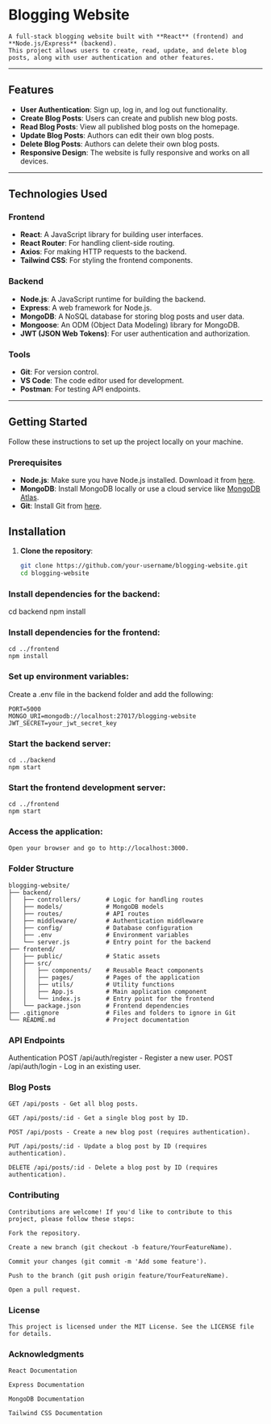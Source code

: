 # Blogging Website

    A full-stack blogging website built with **React** (frontend) and **Node.js/Express** (backend). 
    This project allows users to create, read, update, and delete blog posts, along with user authentication and other features.

---

## Features

- **User Authentication**: Sign up, log in, and log out functionality.
- **Create Blog Posts**: Users can create and publish new blog posts.
- **Read Blog Posts**: View all published blog posts on the homepage.
- **Update Blog Posts**: Authors can edit their own blog posts.
- **Delete Blog Posts**: Authors can delete their own blog posts.
- **Responsive Design**: The website is fully responsive and works on all devices.

---

## Technologies Used

### Frontend
- **React**: A JavaScript library for building user interfaces.
- **React Router**: For handling client-side routing.
- **Axios**: For making HTTP requests to the backend.
- **Tailwind CSS**: For styling the frontend components.

### Backend
- **Node.js**: A JavaScript runtime for building the backend.
- **Express**: A web framework for Node.js.
- **MongoDB**: A NoSQL database for storing blog posts and user data.
- **Mongoose**: An ODM (Object Data Modeling) library for MongoDB.
- **JWT (JSON Web Tokens)**: For user authentication and authorization.

### Tools
- **Git**: For version control.
- **VS Code**: The code editor used for development.
- **Postman**: For testing API endpoints.

---

## Getting Started

Follow these instructions to set up the project locally on your machine.

### Prerequisites

- **Node.js**: Make sure you have Node.js installed. Download it from [here](https://nodejs.org/).
- **MongoDB**: Install MongoDB locally or use a cloud service like [MongoDB Atlas](https://www.mongodb.com/cloud/atlas).
- **Git**: Install Git from [here](https://git-scm.com/).

## Installation

1. **Clone the repository**:
   ```bash
   git clone https://github.com/your-username/blogging-website.git
   cd blogging-website
   
### Install dependencies for the backend:

   cd backend
   npm install
   
### Install dependencies for the frontend:

    cd ../frontend
    npm install
    
### Set up environment variables:

Create a .env file in the backend folder and add the following:

    PORT=5000
    MONGO_URI=mongodb://localhost:27017/blogging-website
    JWT_SECRET=your_jwt_secret_key
### Start the backend server:
    cd ../backend
    npm start
### Start the frontend development server:
    cd ../frontend
    npm start
### Access the application:

    Open your browser and go to http://localhost:3000.

### Folder Structure
    blogging-website/
    ├── backend/
    │   ├── controllers/       # Logic for handling routes
    │   ├── models/            # MongoDB models
    │   ├── routes/            # API routes
    │   ├── middleware/        # Authentication middleware
    │   ├── config/            # Database configuration
    │   ├── .env               # Environment variables
    │   └── server.js          # Entry point for the backend
    ├── frontend/
    │   ├── public/            # Static assets
    │   ├── src/
    │   │   ├── components/    # Reusable React components
    │   │   ├── pages/         # Pages of the application
    │   │   ├── utils/         # Utility functions
    │   │   ├── App.js         # Main application component
    │   │   └── index.js       # Entry point for the frontend
    │   └── package.json       # Frontend dependencies
    ├── .gitignore             # Files and folders to ignore in Git
    └── README.md              # Project documentation
    
### API Endpoints
Authentication
    POST /api/auth/register - Register a new user.
    POST /api/auth/login - Log in an existing user.

### Blog Posts
    GET /api/posts - Get all blog posts.
    
    GET /api/posts/:id - Get a single blog post by ID.
    
    POST /api/posts - Create a new blog post (requires authentication).
    
    PUT /api/posts/:id - Update a blog post by ID (requires authentication).
    
    DELETE /api/posts/:id - Delete a blog post by ID (requires authentication).

### Contributing
    Contributions are welcome! If you'd like to contribute to this project, please follow these steps:
    
    Fork the repository.
    
    Create a new branch (git checkout -b feature/YourFeatureName).
    
    Commit your changes (git commit -m 'Add some feature').
    
    Push to the branch (git push origin feature/YourFeatureName).
    
    Open a pull request.

### License
    This project is licensed under the MIT License. See the LICENSE file for details.

### Acknowledgments
    React Documentation
    
    Express Documentation
    
    MongoDB Documentation
    
    Tailwind CSS Documentation
